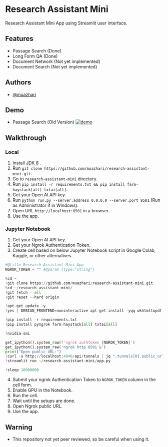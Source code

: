 
# Research Assistant Mini

Research Assistant Mini App using Streamlit user interface.

## Features

- Passage Search (Done)
- Long Form QA (Done)
- Document Network (Not yet implemented)
- Document Search (Not yet implemented)

## Authors

- [@muazhari](https://github.com/muazhari) 

## Demo

- Passage Search (Old Version)
[![demo](http://img.youtube.com/vi/bu93G6YesaQ/0.jpg)](http://www.youtube.com/watch?v=bu93G6YesaQ)

## Walkthrough 

### Local
1. Install [JDK 8](https://www.oracle.com/id/java/technologies/javase/javase8-archive-downloads.html) .
2. Run `git clone https://github.com/muazhari/research-assistant-mini.git`.
3. Go to `research-assistant-mini` directory.
4. Run `pip install -r requirements.txt && pip install farm-haystack[all] txtai[all]`. 
5. Get your Open AI API key.
6. Run `python run.py --server.address 0.0.0.0 --server.port 8501` (Run as Administrator if in Windows).
7. Open URL `http://localhost:8501` in a browser.
8. Use the app.

### Jupyter Notebook
1. Get your Open AI API key.
2. Get your Ngrok Authentication Token.
3. Create cell based on below Jupyter Notebook script in Google Colab, Kaggle, or other alternatives.

```python
#@title Research Assistant Mini App
NGROK_TOKEN = "" #@param {type:"string"} 

%cd ~
!git clone https://github.com/muazhari/research-assistant-mini.git
%cd ~/research-assistant-mini/
!git fetch --all
!git reset --hard origin

!apt-get update -y
!yes | DEBIAN_FRONTEND=noninteractive apt-get install -yqq wkhtmltopdf xvfb libopenblas-dev libomp-dev poppler-utils openjdk-8-jdk jq

!pip install -r requirements.txt
!pip install pyngrok farm-haystack[all] txtai[all]

!nvidia-smi

get_ipython().system_raw(f'ngrok authtoken {NGROK_TOKEN}')
get_ipython().system_raw('ngrok http 8501 &')
print("Open public URL:")
!curl -s http://localhost:4040/api/tunnels | jq ".tunnels[0].public_url"
!streamlit run ~/research-assistant-mini/app.py

!sleep 10000000
```

4. Submit your ngrok Authentication Token to `NGROK_TOKEN` column in the cell form.
5. Enable GPU in the Notebook.
6. Run the cell.
7. Wait until the setups are done.
8. Open Ngrok public URL.
9. Use the app.

## Warning
- This repository not yet peer reviewed, so be careful when using it.
